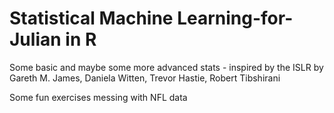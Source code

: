 # Statistical Machine Learning-for-Julian in R

Some basic and maybe some more advanced stats - inspired by the ISLR by Gareth M. James, Daniela Witten, Trevor Hastie, Robert Tibshirani

Some fun exercises messing with NFL data

